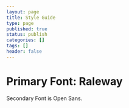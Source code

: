 ```yaml
---
layout: page
title: Style Guide
type: page
published: true
status: publish
categories: []
tags: []
header: false
---
```


# Primary Font: Raleway

Secondary Font is Open Sans.

